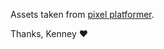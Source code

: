 Assets taken from [pixel platformer](https://kenney.nl/assets/pixel-platformer).

Thanks, Kenney :heart:
